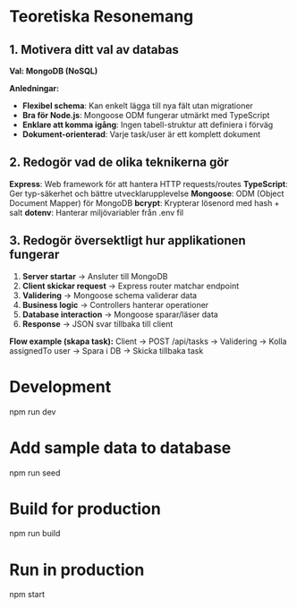 # Teoretiska Resonemang

## 1. Motivera ditt val av databas

**Val: MongoDB (NoSQL)**

**Anledningar:**
- **Flexibel schema**: Kan enkelt lägga till nya fält utan migrationer
- **Bra för Node.js**: Mongoose ODM fungerar utmärkt med TypeScript
- **Enklare att komma igång**: Ingen tabell-struktur att definiera i förväg
- **Dokument-orienterad**: Varje task/user är ett komplett dokument

## 2. Redogör vad de olika teknikerna gör

**Express**: Web framework för att hantera HTTP requests/routes
**TypeScript**: Ger typ-säkerhet och bättre utvecklarupplevelse
**Mongoose**: ODM (Object Document Mapper) för MongoDB
**bcrypt**: Krypterar lösenord med hash + salt
**dotenv**: Hanterar miljövariabler från .env fil

## 3. Redogör översektligt hur applikationen fungerar

1. **Server startar** → Ansluter till MongoDB
2. **Client skickar request** → Express router matchar endpoint
3. **Validering** → Mongoose schema validerar data
4. **Business logic** → Controllers hanterar operationer
5. **Database interaction** → Mongoose sparar/läser data
6. **Response** → JSON svar tillbaka till client

**Flow example (skapa task):**
Client → POST /api/tasks → Validering → Kolla assignedTo user → Spara i DB → Skicka tillbaka task


# Development
npm run dev

# Add sample data to database
npm run seed

# Build for production
npm run build

# Run in production
npm start